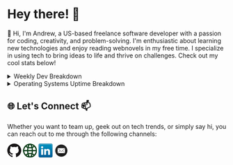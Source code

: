 # Hey there! 👋

👋 Hi, I'm Andrew, a US-based freelance software developer with a passion for coding, creativity, and problem-solving. I'm enthusiastic about learning new technologies and enjoy reading webnovels in my free time. I specialize in using tech to bring ideas to life and thrive on challenges. Check out my cool stats below!

<details>
 <summary>Weekly Dev Breakdown</summary>
   <img src="https://wakatime.com/share/@MisterSoandSo/4cf7e772-c4e0-48d2-8c98-fd9448e91a0a.svg" height ="400">
</details>

<details>
 <summary>Operating Systems Uptime Breakdown</summary>
 <img src="https://wakatime.com/share/@MisterSoandSo/2148c33f-61e9-411e-a69a-31c9dd862e58.png" height ="400">
 
</details>

## 🌐 Let's Connect  📫 

Whether you want to team up, geek out on tech trends, or simply say hi, you can reach out to me through the following channels:

[![GitHub](media/icons/github.png)](https://github.com/MisterSoandSo)
[![Webpage](media/icons/webpage.png)](https://mistersoandso.github.io/)
[![LinkedIn](media/icons/linkedin.png)](https://www.linkedin.com/in/andrew-chiang-so/)
[![Email](media/icons/email.png)](mailto:acso221@outlook.com)
